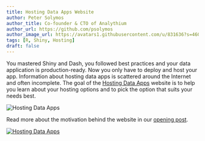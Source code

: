 ```yaml
---
title: Hosting Data Apps Website
author: Peter Solymos
author_title: Co-founder & CTO of Analythium
author_url: https://github.com/psolymos
author_image_url: https://avatars1.githubusercontent.com/u/831636?s=460&u=578a952663eae17b2a2dd008ea9511db308d1822&v=4
tags: [R, Shiny, Hosting]
draft: false
---
```


You mastered Shiny and Dash, you followed best practices and your data application is production-ready. Now you only have to deploy and host your app. Information about hosting data apps is scattered around the Internet and often incomplete. The goal of the [Hosting Data Apps](https://hosting.analythium.io?utm_source=as-hub&utm_medium=web&utm_campaign=launch-april-2021) website is to help you learn about your hosting options and to pick the option that suits your needs best.

<!--truncate-->

![Hosting Data Apps](https://hub.analythium.io/img/hosting/hosting.gif 'Hosting Data Apps')

Read more about the motivation behind the website in our [opening post](https://hosting.analythium.io/welcome-to-hosting-data-apps?utm_source=as-hub&utm_medium=web&utm_campaign=launch-april-2021).

[![Hosting Data Apps](https://hub.analythium.io/assets/marks/hosting-banner-2.jpg)](https://hosting.analythium.io/)
